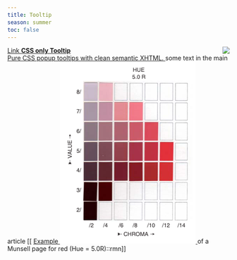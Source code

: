 ```yaml
---
title: Tooltip
season: summer
toc: false
---
```

<a href="https://codepen.io/anon/pen/rgPKvy" class="tooltip">
    Link
    <span>
        <img src="https://freefrontend.com/assets/img/css-tooltips/pure-css-tooltips.png" style="float:right;" />
        <strong>CSS only Tooltip</strong><br />
        Pure CSS popup tooltips with clean semantic XHTML.
    </span>
</a>
some text in the main article [[
<a href="https://codepen.io/anon/pen/rgPKvy" class="tooltip">
    Example
	<span>
        <img class="callout" src="/assets/img/20210501184610.png "/>
	</span>
</a>of a Munsell page for red (Hue = 5.0R)::rmn]]